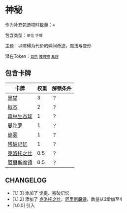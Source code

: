 # 神秘

作为补充包选项时数量：`4`

包含类型：`单位` `手牌`

主题：以障碍为代价的瞬间奇迹，魔法与变形

潜在Token：[`自然`](自然.md) [`障碍物`](障碍物.md) [`真理`](真理.md)

## 包含卡牌

卡牌 | 权重 | 解锁条件
--- | --- | ---
[黑猫](../卡牌/黑猫.md) | 3 | ？
[拟态](../卡牌/拟态.md) | 2  | ？
[森林生态球](../卡牌/森林生态球.md) | 1 | ？
[曼陀罗](../卡牌/曼陀罗.md) | 1 | ？
[诡雾](../卡牌/诡雾.md) | 1 | ？
[残破记忆](../卡牌/残破记忆.md) | 1 | ？
[克洛托之丝](../卡牌/克洛托之丝.md) | 0.5 | ？
[厄里斯魔镜](../卡牌/厄里斯魔镜.md) | 0.5 | ？

## CHANGELOG

- [1.1.3] 添加了 [诡雾](../卡牌/诡雾.md)、[残破记忆](../卡牌/残破记忆.md)
- [1.1.2] 添加了 [克洛托之丝](../卡牌/克洛托之丝.md)，[厄里斯魔镜](../卡牌/厄里斯魔镜.md)，数量从3增加至4
- [1.0.0] 引入
